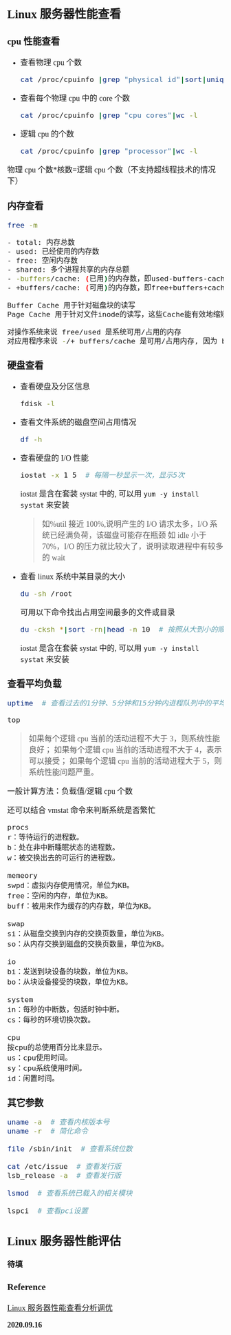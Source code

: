<font size=4 face='楷体'>

## Linux 服务器性能查看

### cpu 性能查看

- 查看物理 cpu 个数
  ```bash
  cat /proc/cpuinfo |grep "physical id"|sort|uniq|wc -l
  ```
- 查看每个物理 cpu 中的 core 个数
  ```bash
  cat /proc/cpuinfo |grep "cpu cores"|wc -l
  ```
- 逻辑 cpu 的个数
  ```bash
  cat /proc/cpuinfo |grep "processor"|wc -l
  ```

物理 cpu 个数\*核数=逻辑 cpu 个数（不支持超线程技术的情况下）

### 内存查看

```bash
free -m

- total: 内存总数
- used: 已经使用的内存数
- free: 空闲内存数
- shared: 多个进程共享的内存总额
- -buffers/cache: (已用)的内存数，即used-buffers-cached
- +buffers/cache: (可用)的内存数，即free+buffers+cached

Buffer Cache 用于针对磁盘块的读写
Page Cache 用于针对文件inode的读写，这些Cache能有效地缩短I/O系统调用的时间

对操作系统来说 free/used 是系统可用/占用的内存
对应用程序来说 -/+ buffers/cache 是可用/占用内存, 因为 buffers/cache 很快就会被使用
```

### 硬盘查看

- 查看硬盘及分区信息
  ```bash
  fdisk -l
  ```
- 查看文件系统的磁盘空间占用情况
  ```bash
  df -h
  ```
- 查看硬盘的 I/O 性能
  ```bash
  iostat -x 1 5  # 每隔一秒显示一次，显示5次
  ```
  iostat 是含在套装 systat 中的, 可以用 `yum -y install systat` 来安装
  > 如%util 接近 100%,说明产生的 I/O 请求太多，I/O 系统已经满负荷，该磁盘可能存在瓶颈
  > 如 idle 小于 70%，I/O 的压力就比较大了，说明读取进程中有较多的 wait
- 查看 linux 系统中某目录的大小
  ```bash
  du -sh /root
  ```
  可用以下命令找出占用空间最多的文件或目录
  ```bash
  du -cksh *|sort -rn|head -n 10  # 按照从大到小的顺序，前10个文件或目录
  ```
  iostat 是含在套装 systat 中的, 可以用 `yum -y install systat` 来安装

### 查看平均负载

```bash
uptime  # 查看过去的1分钟、5分钟和15分钟内进程队列中的平均进程数量
```

```bash
top
```

> 如果每个逻辑 cpu 当前的活动进程不大于 3，则系统性能良好；
> 如果每个逻辑 cpu 当前的活动进程不大于 4，表示可以接受；
> 如果每个逻辑 cpu 当前的活动进程大于 5，则系统性能问题严重。

一般计算方法：负载值/逻辑 cpu 个数

还可以结合 vmstat 命令来判断系统是否繁忙

```
procs
r：等待运行的进程数。
b：处在非中断睡眠状态的进程数。
w：被交换出去的可运行的进程数。

memeory
swpd：虚拟内存使用情况，单位为KB。
free：空闲的内存，单位为KB。
buff：被用来作为缓存的内存数，单位为KB。

swap
si：从磁盘交换到内存的交换页数量，单位为KB。
so：从内存交换到磁盘的交换页数量，单位为KB。

io
bi：发送到块设备的块数，单位为KB。
bo：从块设备接受的块数，单位为KB。

system
in：每秒的中断数，包括时钟中断。
cs：每秒的环境切换次数。

cpu
按cpu的总使用百分比来显示。
us：cpu使用时间。
sy：cpu系统使用时间。
id：闲置时间。
```

### 其它参数

```bash
uname -a  # 查看内核版本号
uname -r  # 简化命令

file /sbin/init  # 查看系统位数

cat /etc/issue  # 查看发行版
lsb_release -a  # 查看发行版

lsmod  # 查看系统已载入的相关模块

lspci  # 查看pci设置
```

## Linux 服务器性能评估

**待填**

### Reference

[Linux 服务器性能查看分析调优](https://www.cnblogs.com/ace-lee/p/6628079.html)

**2020.09.16**
